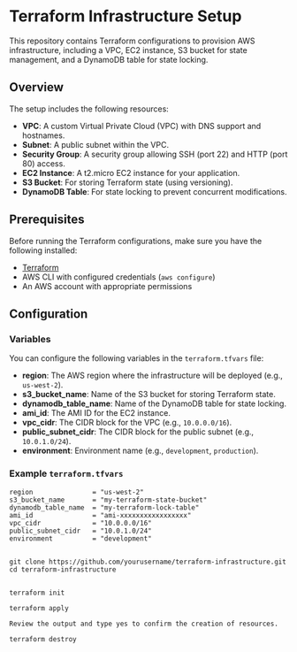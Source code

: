# Terraform Infrastructure Setup

This repository contains Terraform configurations to provision AWS infrastructure, including a VPC, EC2 instance, S3 bucket for state management, and a DynamoDB table for state locking.

## Overview

The setup includes the following resources:
- **VPC**: A custom Virtual Private Cloud (VPC) with DNS support and hostnames.
- **Subnet**: A public subnet within the VPC.
- **Security Group**: A security group allowing SSH (port 22) and HTTP (port 80) access.
- **EC2 Instance**: A t2.micro EC2 instance for your application.
- **S3 Bucket**: For storing Terraform state (using versioning).
- **DynamoDB Table**: For state locking to prevent concurrent modifications.

## Prerequisites

Before running the Terraform configurations, make sure you have the following installed:

- [Terraform](https://www.terraform.io/downloads.html)
- AWS CLI with configured credentials (`aws configure`)
- An AWS account with appropriate permissions

## Configuration

### Variables
You can configure the following variables in the `terraform.tfvars` file:
- **region**: The AWS region where the infrastructure will be deployed (e.g., `us-west-2`).
- **s3_bucket_name**: Name of the S3 bucket for storing Terraform state.
- **dynamodb_table_name**: Name of the DynamoDB table for state locking.
- **ami_id**: The AMI ID for the EC2 instance.
- **vpc_cidr**: The CIDR block for the VPC (e.g., `10.0.0.0/16`).
- **public_subnet_cidr**: The CIDR block for the public subnet (e.g., `10.0.1.0/24`).
- **environment**: Environment name (e.g., `development`, `production`).

### Example `terraform.tfvars`
```hcl
region               = "us-west-2"
s3_bucket_name       = "my-terraform-state-bucket"
dynamodb_table_name  = "my-terraform-lock-table"
ami_id               = "ami-xxxxxxxxxxxxxxxxx"
vpc_cidr             = "10.0.0.0/16"
public_subnet_cidr   = "10.0.1.0/24"
environment          = "development"


git clone https://github.com/yourusername/terraform-infrastructure.git
cd terraform-infrastructure


terraform init

terraform apply

Review the output and type yes to confirm the creation of resources.

terraform destroy
